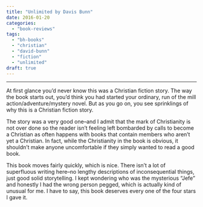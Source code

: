 ```yaml
---
title: "Unlimited by Davis Bunn"
date: 2016-01-20
categories: 
  - "book-reviews"
tags: 
  - "bh-books"
  - "christian"
  - "david-bunn"
  - "fiction"
  - "unlimited"
draft: true
---
```


* * *

At first glance you’d never know this was a Christian fiction story. The way the book starts out, you’d think you had started your ordinary, run of the mill action/adventure/mystery novel. But as you go on, you see sprinklings of why this is a Christian fiction story.

The story was a very good one–and I admit that the mark of Christianity is not over done so the reader isn’t feeling left bombarded by calls to become a Christian as often happens with books that contain members who aren’t yet a Christian. In fact, while the Christianity in the book is obvious, it shouldn’t make anyone uncomfortable if they simply wanted to read a good book.

This book moves fairly quickly, which is nice. There isn’t a lot of superfluous writing here–no lengthy descriptions of inconsequential things, just good solid storytelling. I kept wondering who was the mysterious “Jefe” and honestly I had the wrong person pegged, which is actually kind of unusual for me. I have to say, this book deserves every one of the four stars I gave it.
